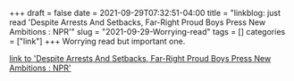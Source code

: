 +++draft = falsedate = 2021-09-29T07:32:51-04:00title = "linkblog: just read 'Despite Arrests And Setbacks, Far-Right Proud Boys Press New Ambitions : NPR'"slug = "2021-09-29-Worrying-read"tags = []categories = ["link"]+++Worrying read but important one. [link to 'Despite Arrests And Setbacks, Far-Right Proud Boys Press New Ambitions : NPR'](https://www.npr.org/2021/09/29/1041121327/despite-arrests-and-setbacks-far-right-proud-boys-press-new-ambitions)